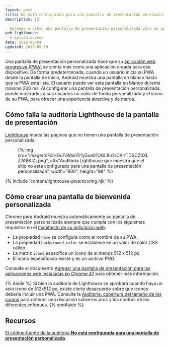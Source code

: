 ```yaml
---
layout: post
title: No está configurada para una pantalla de presentación personalizada
description: |2

  Aprenda a crear una pantalla de presentación personalizada para su aplicación web progresiva.
web_lighthouse:
  - splash-screen
date: 2019-05-04
updated: 2019-09-19
---
```


Una pantalla de presentación personalizada hace que su [aplicación web progresiva (PWA)](/discover-installable) se sienta más como una aplicación creada para ese dispositivo. De forma predeterminada, cuando un usuario inicia su PWA desde la pantalla de inicio, Android muestra una pantalla en blanco hasta que la PWA está lista. El usuario puede ver esta pantalla en blanco durante máximo 200 ms. Al configurar una pantalla de presentación personalizada, puede mostrarles a sus usuarios un color de fondo personalizado y el ícono de su PWA, para ofrecer una experiencia atractiva y de marca.

## Cómo falla la auditoría Lighthouse de la pantalla de presentación

[Lighthouse](https://developer.chrome.com/docs/lighthouse/overview/) marca las páginas que no tienen una pantalla de presentación personalizada:

<figure>{% Img src="image/tcFciHGuF3MxnTr1y5ue01OGLBn2/CKrrTDSCZ0XLZ7ABKlZt.png", alt="Auditoría Lighthouse que muestra que el sitio no está configurado para una pantalla de presentación personalizada", width="800", height="98" %}</figure>

{% include 'content/lighthouse-pwa/scoring.njk' %}

## Cómo crear una pantalla de bienvenida personalizada

Chrome para Android muestra automáticamente su pantalla de presentación personalizada siempre que cumpla con los siguientes requisitos en el [manifiesto de su aplicación web](/add-manifest):

- La propiedad `name` se configura como el nombre de su PWA.
- La propiedad `background_color` se establece en un valor de color CSS válido.
- La matriz `icons` especifica un icono de al menos 512 x 512 px.
- El icono especificado existe y es un archivo PNG.

Consulte el documento [Agregar una pantalla de presentación para las aplicaciones web instaladas en Chrome 47](https://developers.google.com/web/updates/2015/10/splashscreen) para obtener más información.

{% Aside %} Si bien la auditoría de Lighthouse se aprobará cuando haya un solo ícono de 512x512 px, existe cierto desacuerdo sobre qué íconos debería incluir una PWA. Consulte la [Auditoría: cobertura del tamaño de los iconos](https://github.com/GoogleChrome/lighthouse/issues/291) para obtener una discusión sobre los pros y los contras de los diferentes enfoques. {% endAside %}

## Recursos

[El código fuente de la auditoría **No está configurada para una pantalla de presentación personalizada**](https://github.com/GoogleChrome/lighthouse/blob/master/lighthouse-core/audits/splash-screen.js)
